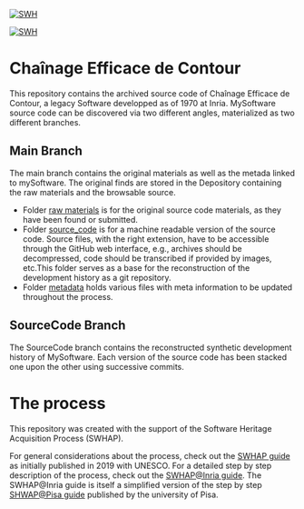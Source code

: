 [![SWH](https://archive.softwareheritage.org/badge/origin/https://github.com/mathfichen/chainage_de_contour/)](https://archive.softwareheritage.org/browse/origin/?origin_url=https://github.com/mathfichen/chainage_de_contour)

[![SWH](https://archive.softwareheritage.org/badge/swh:1:dir:e8eadd3f0c136b529a3341e1fff17c5bb0e3870d/)](https://archive.softwareheritage.org/swh:1:dir:e8eadd3f0c136b529a3341e1fff17c5bb0e3870d;origin=https://github.com/mathfichen/chainage_de_contour;visit=swh:1:snp:3d1466c52743a51c7b65ebd09ae54ccfe9dd10a8;anchor=swh:1:rev:4fe41edbdd9119634be50a1323f6649a8cd01091)

# Chaînage Efficace de Contour

This repository contains the archived source code of Chaînage Efficace de Contour, a legacy Software developped as of 1970 at Inria. 
MySoftware source code can be discovered via two different angles, materialized as two different branches. 

## Main Branch

The main branch contains the original materials as well as the metada linked to mySoftware. 
The original finds are stored in the Depository containing the raw materials and the browsable source.
- Folder [raw materials](./raw_materials) is for the original source code materials, as they have been found or submitted.
- Folder [source_code](./source_code) is for a machine readable version of the source code. Source files, with the right extension, have to be accessible through the GitHub web interface, e.g., archives should be decompressed, code should be transcribed if provided by images, etc.This folder serves as a base for the reconstruction of the development history as a git repository.
- Folder [metadata](/.metadata) holds various files with meta information to be updated throughout the process. 


## SourceCode Branch
The SourceCode branch contains the reconstructed synthetic development history of MySoftware. 
Each version of the source code has been stacked one upon the other using successive commits. 


# The process

This repository was created with the support of the Software Heritage Acquisition Process (SWHAP).

For general considerations about the process, check out the [SWHAP guide](https://www.softwareheritage.org/swhap/) as initially published in 2019 with UNESCO.
For a detailed step by step description of the process, check out the [SWHAP@Inria guide](https://github.com/mathfichen/swhapguide). The SWHAP@Inria guide is itself a simplified version of the step by step [SHWAP@Pisa guide](https://github.com/SoftwareHeritage/swhapguide/blob/master/SWHAP%40Pisa.pdf) published by the university of Pisa.





